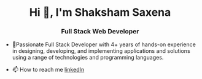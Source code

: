 <h1 align="center">Hi 👋, I'm Shaksham Saxena</h1>
<h3 align="center">Full Stack Web Developer</h3>

- 🌱Passionate Full Stack Developer with 4+ years of hands-on experience in designing, developing, and implementing applications and solutions using a range of technologies and programming languages. 

- 📫 How to reach me [linkedIn](https://www.linkedin.com/in/shaksham-saxena-28ba31136)
